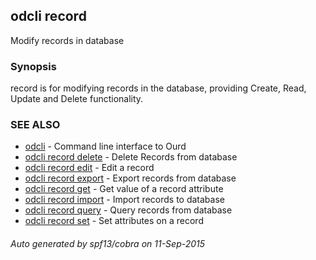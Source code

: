 ## odcli record

Modify records in database

### Synopsis


record is for modifying records in the database, providing Create, Read, Update and Delete functionality.

### SEE ALSO
* [odcli](odcli.md)	 - Command line interface to Ourd
* [odcli record delete](odcli_record_delete.md)	 - Delete Records from database
* [odcli record edit](odcli_record_edit.md)	 - Edit a record
* [odcli record export](odcli_record_export.md)	 - Export records from database
* [odcli record get](odcli_record_get.md)	 - Get value of a record attribute
* [odcli record import](odcli_record_import.md)	 - Import records to database
* [odcli record query](odcli_record_query.md)	 - Query records from database
* [odcli record set](odcli_record_set.md)	 - Set attributes on a record

###### Auto generated by spf13/cobra on 11-Sep-2015
